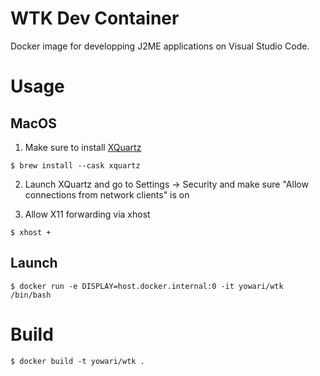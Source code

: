 # WTK Dev Container

Docker image for developping J2ME applications on Visual Studio Code.

# Usage

## MacOS

1. Make sure to install [XQuartz](https://www.xquartz.org/)

```
$ brew install --cask xquartz
```

2. Launch XQuartz and go to Settings -> Security and make sure "Allow connections from network clients" is on

3. Allow X11 forwarding via xhost

```
$ xhost +
```

## Launch

```
$ docker run -e DISPLAY=host.docker.internal:0 -it yowari/wtk /bin/bash
```

# Build

```
$ docker build -t yowari/wtk .
```
